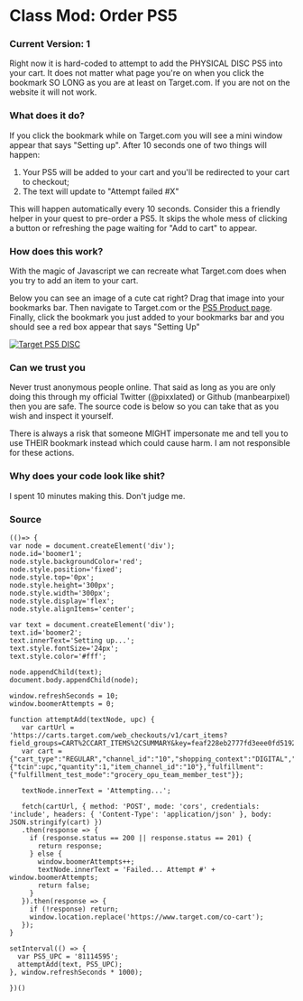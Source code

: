 # Class Mod: Order PS5

### Current Version: 1
Right now it is hard-coded to attempt to add the PHYSICAL DISC PS5 into your cart. It does not matter what page you're on when you click the bookmark SO LONG as you are at least on Target.com. If you are not on the website it will not work.

### What does it do?
If you click the bookmark while on Target.com you will see a mini window appear that says "Setting up". After 10 seconds one of two things will happen:
  1) Your PS5 will be added to your cart and you'll be redirected to your cart to checkout;
  2) The text will update to "Attempt failed #X"

This will happen automatically every 10 seconds. Consider this a friendly helper in your quest to pre-order a PS5. It skips the whole mess of clicking a button or refreshing the page waiting for "Add to cart" to appear.

### How does this work?
With the magic of Javascript we can recreate what Target.com does when you try to add an item to your cart.

Below you can see an image of a cute cat right? Drag that image into your bookmarks bar. Then navigate to Target.com or the [PS5 Product page](https://www.target.com/p/playstation-5-console/-/A-81114595). Finally, click the bookmark you just added to your bookmarks bar and you should see a red box appear that says "Setting Up"

[![Target PS5 DISC](https://user-images.githubusercontent.com/6686750/93834445-91f44500-fc41-11ea-8bf7-67acf2f9eda4.png)](javascript:(function()%7Balert('nice')%7D)())

### Can we trust you
Never trust anonymous people online. That said as long as you are only doing this through my official Twitter (@pixxlated) or Github (manbearpixel) then you are safe. The source code is below so you can take that as you wish and inspect it yourself.

There is always a risk that someone MIGHT impersonate me and tell you to use THEIR bookmark instead which could cause harm. I am not responsible for these actions.

### Why does your code look like shit?
I spent 10 minutes making this. Don't judge me.

### Source
```
(()=> {
var node = document.createElement('div');
node.id='boomer1';
node.style.backgroundColor='red';
node.style.position='fixed';
node.style.top='0px';
node.style.height='300px';
node.style.width='300px';
node.style.display='flex';
node.style.alignItems='center';

var text = document.createElement('div');
text.id='boomer2';
text.innerText='Setting up...';
text.style.fontSize='24px';
text.style.color='#fff';

node.appendChild(text);
document.body.appendChild(node);

window.refreshSeconds = 10;
window.boomerAttempts = 0;

function attemptAdd(textNode, upc) {
   var cartUrl = 'https://carts.target.com/web_checkouts/v1/cart_items?field_groups=CART%2CCART_ITEMS%2CSUMMARY&key=feaf228eb2777fd3eee0fd5192ae7107d6224b39';
   var cart = {"cart_type":"REGULAR","channel_id":"10","shopping_context":"DIGITAL","cart_item":{"tcin":upc,"quantity":1,"item_channel_id":"10"},"fulfillment":{"fulfillment_test_mode":"grocery_opu_team_member_test"}};
   
   textNode.innerText = 'Attempting...';

   fetch(cartUrl, { method: 'POST', mode: 'cors', credentials: 'include', headers: { 'Content-Type': 'application/json' }, body: JSON.stringify(cart) })
   .then(response => {
     if (response.status == 200 || response.status == 201) {
       return response;
     } else {
       window.boomerAttempts++;
       textNode.innerText = 'Failed... Attempt #' + window.boomerAttempts;
       return false;
     }
   }).then(response => {
     if (!response) return;
     window.location.replace('https://www.target.com/co-cart');
   });
}

setInterval(() => {
  var PS5_UPC = '81114595';
  attemptAdd(text, PS5_UPC);
}, window.refreshSeconds * 1000);

})()
```
